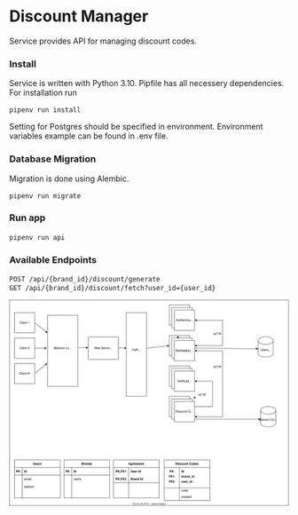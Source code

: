 # Discount Manager

Service provides API for managing discount codes.

### Install
Service is written with Python 3.10. Pipfile has all necessery dependencies. For installation run
```
pipenv run install
```

Setting for Postgres should be specified in environment. Environment variables example can be found in .env file.

### Database Migration
Migration is done using Alembic.
```
pipenv run migrate
```

### Run app
```
pipenv run api
```

### Available Endpoints
```
POST /api/{brand_id}/discount/generate
GET /api/{brand_id}/discount/fetch?user_id={user_id}
```

![Diagram](https://github.com/rybach/discount_server/blob/main/images/diagram.drawio.svg)
